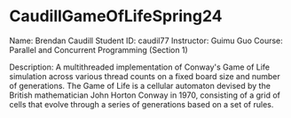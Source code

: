 # CaudillGameOfLifeSpring24

Name: Brendan Caudill
Student ID: caudil77
Instructor: Guimu Guo
Course: Parallel and Concurrent Programming (Section 1)

Description:
A multithreaded implementation of Conway's Game of Life simulation across various thread counts on a fixed board size and number of generations. The Game of Life is a cellular automaton devised by the British mathematician John Horton Conway in 1970, consisting of a grid of cells that evolve through a series of generations based on a set of rules.
